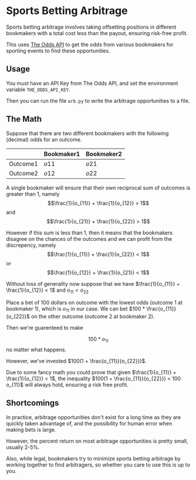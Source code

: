 # Sports Betting Arbitrage

Sports betting arbitrage involves taking offsetting positions in different bookmakers with a total cost less than the payout, ensuring risk-free profit.

This uses [The Odds API](https://the-odds-api.com/) to get the odds from various bookmakers for sporting events to find these opportunities.

## Usage
You must have an API Key from The Odds API, and set the environment variable `THE_ODDS_API_KEY`.

Then you can run the file `arb.py` to write the arbitrage opportunities to a file.

## The Math

Suppose that there are two different bookmakers with the following (decimal) odds for an outcome.


|             | Bookmaker1 | Bookmaker2 |
| ----------- | ----------- | --- |
| Outcome1    | $o11$         | $o21$ |
| Outcome2    | $o12$         | $o22$ |

A single bookmaker will ensure that their own reciprocal sum of outcomes is greater than 1, namely $$\frac{1}{o_{11}} + \frac{1}{o_{12}} > 1$$ and $$\frac{1}{o_{21}} + \frac{1}{o_{22}} > 1$$

However if this sum is less than 1, then it means that the bookmakers disagree on the chances of the outcomes and we can profit from the discrepency, namely $$\frac{1}{o_{11}} + \frac{1}{o_{22}} < 1$$ or $$\frac{1}{o_{12}} + \frac{1}{o_{21}} < 1$$

Without loss of generality now suppose that we have $\frac{1}{o_{11}} + \frac{1}{o_{12}} < 1$ and $o_{11} < o_{22}$

Place a bet of 100 dollars on outcome with the lowest odds (outcome 1 at bookmaker 1), which is $o_{11}$ in our case.  We can bet $100 * \frac{o_{11}}{o_{22}}$ on the other outcome (outcome 2 at bookmaker 2).

Then we're guarenteed to make 

$$100 * o_{11}$$ no matter what happens.

However, we've invested $100(1 + \frac{o_{11}}{o_{22}})$.

Due to some fancy math you could prove that given $\frac{1}{o_{11}} + \frac{1}{o_{12}} < 1$, the inequality $100(1 + \frac{o_{11}}{o_{22}}) < 100 o_{11}$ will always hold, ensuring a risk free profit.

## Shortcomings
In practice, arbitrage opportunities don't exist for a long time as they are quickly taken advantage of, and the possibility for human error when making bets is large. 

However, the percent return on most arbitrage opportunities is pretty small, usually 2-5%.

Also, while legal, bookmakers try to minimize sports betting arbitrage by working together to find arbitragers, so whether you care to use this is up to you.